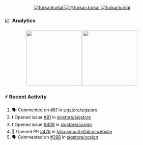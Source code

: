<p align="center">
  <a href="https://linkedin.com/in/furkanturkal" target="blank">
    <img src="https://img.shields.io/badge/linkedin-%230077B5.svg?&style=for-the-badge&logo=linkedin&logoColor=white" alt="furkanturkal" />
  </a>
  <a href="https://medium.com/@furkan.turkal" target="blank">
    <img src="https://img.shields.io/badge/medium-%2312100E.svg?&style=for-the-badge&logo=medium&logoColor=white" alt="@furkan.turkal" />
  </a>
  <a href="https://twitter.com/furkanturkaI" target="blank">
    <img src="https://img.shields.io/badge/Twitter-1DA1F2?style=for-the-badge&logo=twitter&logoColor=white" alt="furkanturkaI" />
  </a>
</p>

### 📈 &nbsp;Analytics

<p align="center">
  <a href="https://github.com/bufgix">
    <img height="180em" src="https://github-readme-stats-eight-theta.vercel.app/api?username=Dentrax&show_icons=true&theme=algolia&include_all_commits=true&count_private=true&line_height=26"/>
    <img height="180em" src="https://github-readme-stats-eight-theta.vercel.app/api/top-langs/?username=Dentrax&layout=compact&langs_count=8&theme=algolia&line_height=26"/>
  </a>
</p>

### :zap: Recent Activity

<!--START_SECTION:activity-->
1. 🗣 Commented on [#81](https://github.com/sigstore/sigstore/issues/81) in [sigstore/sigstore](https://github.com/sigstore/sigstore)
2. ❗️ Opened issue [#81](https://github.com/sigstore/sigstore/issues/81) in [sigstore/sigstore](https://github.com/sigstore/sigstore)
3. ❗️ Opened issue [#409](https://github.com/sigstore/cosign/issues/409) in [sigstore/cosign](https://github.com/sigstore/cosign)
4. 💪 Opened PR [#476](https://github.com/falcosecurity/falco-website/pull/476) in [falcosecurity/falco-website](https://github.com/falcosecurity/falco-website)
5. 🗣 Commented on [#398](https://github.com/sigstore/cosign/issues/398) in [sigstore/cosign](https://github.com/sigstore/cosign)
<!--END_SECTION:activity-->
